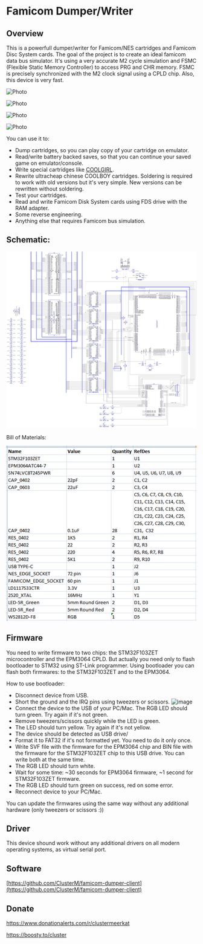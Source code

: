 # Famicom Dumper/Writer


## Overview

This is a powerfull dumper/writer for Famicom/NES cartridges and Famicom Disc System cards. The goal of the project is to create an ideal famicom data bus simulator. It's using a very accurate M2 cycle simulation and FSMC (Flexible Static Memory Controller) to access PRG and CHR memory. FSMC is precisely synchronized with the M2 clock signal using a CPLD chip. Also, this device is very fast.

![Photo](https://user-images.githubusercontent.com/4236181/199539054-2da17ed3-e98a-4038-84b8-aacf2e7f1236.jpg)

![Photo](https://user-images.githubusercontent.com/4236181/199539726-d5e7b510-6abe-4d8f-b085-fa2728207396.jpg)

![Photo](https://user-images.githubusercontent.com/4236181/199539827-68e36781-ad6b-4e45-9271-9100852039d1.jpg)

![Photo](https://user-images.githubusercontent.com/4236181/199539772-cbb50b0d-46fc-4041-86d4-61bbee8b1c01.jpg)

You can use it to:

* Dump cartridges, so you can play copy of your cartridge on emulator.
* Read/write battery backed saves, so that you can continue your saved game on emulator/console.
* Write special cartridges like [COOLGIRL](https://github.com/ClusterM/coolgirl-famicom-multicard).
* Rewrite ultracheap chinese COOLBOY cartridges. Soldering is required to work with old versions but it's very simple. New versions can be rewritten without soldering.
* Test your cartridges.
* Read and write Famicom Disk System cards using FDS drive with the RAM adapter.
* Some reverse engineering.
* Anything else that requires Famicom bus simulation.


## Schematic:

![Schematic](schematic/schematic.png)

Bill of Materials:

![BoM](schematic/bom.png)


## Firmware

You need to write firmware to two chips: the STM32F103ZET microcontroller and the EPM3064 CPLD. But actually you need only to flash bootloader to STM32 using ST-Link programmer. Using bootloader you can flash both firmwares: to the STM32F103ZET and to the EPM3064.

How to use bootloader:
* Disconnect device from USB.
* Short the ground and the IRQ pins using tweezers or scissors.
![image](https://user-images.githubusercontent.com/4236181/199541345-306caee4-c31a-42c1-a359-deda248acd2a.png)
* Connect the device to the USB of your PC/Mac. The RGB LED should turn green. Try again if it's not green.
* Remove tweezers/scissors quickly while the LED is green.
* The LED should turn yellow. Try again if it's not yellow.
* The device should be detected as USB drive/
* Format it to FAT32 if it's not formatted yet. You need to do it only once.
* Write SVF file with the firmware for the EPM3064 chip and BIN file with the firmware for the STM32F103ZET chip to this USB drive. You can write both at the same time.
* The RGB LED should turn white.
* Wait for some time: ~30 seconds for EPM3064 firmware, ~1 second for STM32F103ZET firmware.
* The RGB LED should turn green on success, red on some error.
* Reconnect device to your PC/Mac.

You can update the firmwares using the same way without any additional hardware (only tweezers or scissors :))

## Driver

This device shound work without any additional drivers on all modern operating systems, as virtual serial port.

## Software

[https://github.com/ClusterM/famicom-dumper-client](https://github.com/ClusterM/famicom-dumper-client)

## Donate
https://www.donationalerts.com/r/clustermeerkat

https://boosty.to/cluster
